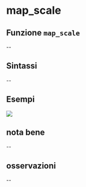 # map\_scale

## Funzione `map_scale`

--

## Sintassi

--

## Esempi

![](https://github.com/pigreco/HfcQGIS/tree/852bbb62a0d5b7739914d4de0ea5b1ebbb5d81d1/img/variabili/map_scale/map_scale1.png)

## nota bene

--

## osservazioni

--

